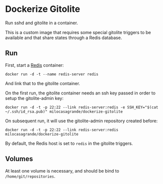 Dockerize Gitolite
==================

Run sshd and gitolite in a container.

This is a custom image that requires some special gitolite triggers to be
available and that share states through a Redis database.

Run
---

First, start a [Redis](https://hub.docker.com/_/redis/) container:

    docker run -d -t --name redis-server redis

And link that to the gitolite container.

On the first run, the gitolite container needs an ssh key passed in order to
setup the gitolite-admin key:

    docker run -d -t -p 22:22 --link redis-server:redis -e SSH_KEY="$(cat ~/.ssh/id_rsa.pub)" milocasagrande/dockerize-gitolite

On subsequent run, it will use the gitolite-admin repository created before:

    docker run -d -t -p 22:22 --link redis-server:redis milocasagrande/dockerize-gitolite

By default, the Redis host is set to `redis` in the gitolite triggers.

Volumes
-------

At least one volume is necessary, and should be bind to `/home/git/repositories`.
